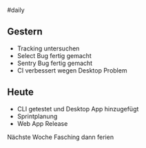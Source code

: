 #daily 

## Gestern
- Tracking untersuchen
- Select Bug fertig gemacht
- Sentry Bug fertig gemacht
- CI verbessert wegen Desktop Problem

## Heute 
- CLI getestet und Desktop App hinzugefügt
- Sprintplanung
- Web App Release

Nächste Woche Fasching dann ferien
